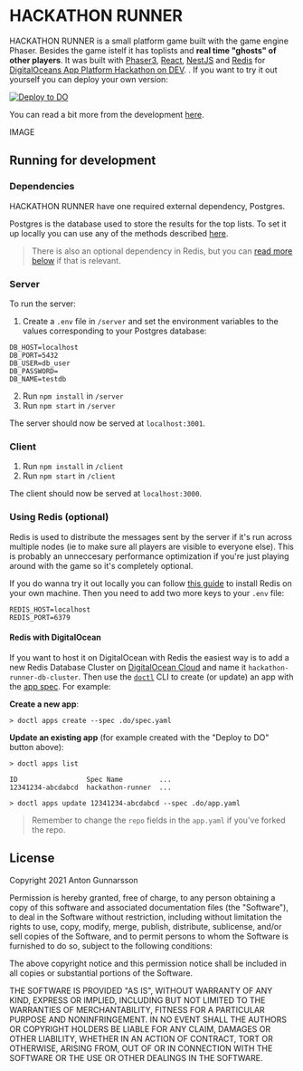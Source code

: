 # HACKATHON RUNNER

HACKATHON RUNNER is a small platform game built with the game engine
Phaser. Besides the game istelf it has toplists and **real time "ghosts" of other players**. It was built with [Phaser3](https://phaser.io/phaser3), [React](https://reactjs.org), [NestJS](https://nestjs.com) and [Redis](https://redislabs.com) for [DigitalOceans App Platform Hackathon on DEV](https://dev.to/devteam/announcing-the-digitalocean-app-platform-hackathon-on-dev-2i1k). . If you want to try it out yourself you can deploy your own version:

[![Deploy to DO](https://mp-assets1.sfo2.digitaloceanspaces.com/deploy-to-do/do-btn-blue.svg)](https://cloud.digitalocean.com/apps/new?repo=https://github.com/anton-g/hackathon-runner/tree/main)

You can read a bit more from the development [here](https://dev.to/awnton/do-hackathon-runner-devlog-1-28pd).

IMAGE

## Running for development

### Dependencies

HACKATHON RUNNER have one required external dependency, Postgres.

Postgres is the database used to store the results for the top lists. To set it up locally you can use any of the methods described [here](https://www.postgresql.org/download/).

> There is also an optional dependency in Redis, but you can [read more below](<#using-redis-(optional)>) if that is relevant.

### Server

To run the server:

1. Create a `.env` file in `/server` and set the environment variables to the values corresponding to your Postgres database:

```text
DB_HOST=localhost
DB_PORT=5432
DB_USER=db_user
DB_PASSWORD=
DB_NAME=testdb
```

2. Run `npm install` in `/server`
3. Run `npm start` in `/server`

The server should now be served at `localhost:3001`.

### Client

1. Run `npm install` in `/client`
1. Run `npm start` in `/client`

The client should now be served at `localhost:3000`.

### Using Redis (optional)

Redis is used to distribute the messages sent by the server if it's run across multiple nodes (ie to make sure all players are visible to everyone else). This is probably an unneccesary performance optimization if you're just playing around with the game so it's completely optional.

If you do wanna try it out locally you can follow [this guide](https://redis.io/topics/quickstart) to install Redis on your own machine.
Then you need to add two more keys to your `.env` file:

```text
REDIS_HOST=localhost
REDIS_PORT=6379
```

#### Redis with DigitalOcean

If you want to host it on DigitalOcean with Redis the easiest way is to add a new Redis Database Cluster on [DigitalOcean Cloud](https://cloud.digitalocean.com) and name it `hackathon-runner-db-cluster`. Then use the [`doctl`](https://www.digitalocean.com/docs/apis-clis/doctl/) CLI to create (or update) an app with the [app spec](https://github.com/anton-g/hackathon-runner/blob/main/.do/app.yaml). For example:

**Create a new app**:

```text
> doctl apps create --spec .do/spec.yaml
```

**Update an existing app** (for example created with the "Deploy to DO" button above):

```text
> doctl apps list

ID                 Spec Name         ...
12341234-abcdabcd  hackathon-runner  ...

> doctl apps update 12341234-abcdabcd --spec .do/app.yaml
```

> Remember to change the `repo` fields in the `app.yaml` if you've forked the repo.

## License

Copyright 2021 Anton Gunnarsson

Permission is hereby granted, free of charge, to any person obtaining a copy of this software and associated documentation files (the "Software"), to deal in the Software without restriction, including without limitation the rights to use, copy, modify, merge, publish, distribute, sublicense, and/or sell copies of the Software, and to permit persons to whom the Software is furnished to do so, subject to the following conditions:

The above copyright notice and this permission notice shall be included in all copies or substantial portions of the Software.

THE SOFTWARE IS PROVIDED "AS IS", WITHOUT WARRANTY OF ANY KIND, EXPRESS OR IMPLIED, INCLUDING BUT NOT LIMITED TO THE WARRANTIES OF MERCHANTABILITY, FITNESS FOR A PARTICULAR PURPOSE AND NONINFRINGEMENT. IN NO EVENT SHALL THE AUTHORS OR COPYRIGHT HOLDERS BE LIABLE FOR ANY CLAIM, DAMAGES OR OTHER LIABILITY, WHETHER IN AN ACTION OF CONTRACT, TORT OR OTHERWISE, ARISING FROM, OUT OF OR IN CONNECTION WITH THE SOFTWARE OR THE USE OR OTHER DEALINGS IN THE SOFTWARE.
